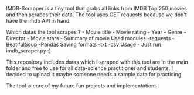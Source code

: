 IMDB-Scrapper is a tiny tool that grabs all links from IMDB Top 250 movies and then scrapes their data. The tool uses GET requests because we don't have the imdb API in hand.

Which datas the tool scrapes ?
	- Movie title
	- Movie rating
	- Year
	- Genre
	- Director
	- Movie stars
	- Summary of movie
Used modules
	-requests
	-BeatifulSoup
	-Pandas
Saving formats
	-txt
	-csv
Usage
	- Just run imdb_scraper.py :)

This repository includes datas which i scraped with this tool are in the main folder and free to use for all data-science practitioner and students. I decided to upload it maybe someone needs a sample data for practicing.

The tool is core of my future fun projects and implementations. 
